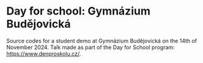 # Day for school: Gymnázium Budějovická

Source codes for a student demo at Gymnázium Budějovická on the 14th of November 2024. Talk made as
part of the Day for School program: https://www.denproskolu.cz/.
